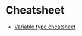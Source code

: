 # Cheatsheet
- [Variable type cheatsheet](https://uk.wikipedia.org/wiki/%D0%97%D0%BC%D1%96%D0%BD%D0%BD%D0%B0)
